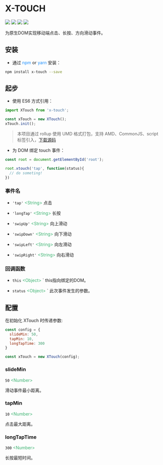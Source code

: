 # X-TOUCH
![](https://img.shields.io/npm/v/x-touch.svg)
![](https://img.shields.io/github/size/codexu/x-touch/dist/x-touch.min.js.svg)
![](https://img.shields.io/npm/dm/x-touch.svg)
![](https://img.shields.io/github/license/codexu/x-touch.svg)

为原生DOM实现移动端点击、长按、方向滑动事件。

## 安装

- 通过 <font color=DodgerBlue>npm</font> or <font color=DodgerBlue>yarn</font> 安装：

```sh
npm install x-touch --save
```

## 起步

- 使用 ES6 方式引用：

``` javascript
import XTouch from 'x-touch';

const xTouch = new XTouch();
xTouch.init();
```

> 本项目通过 rollup 使用 UMD 格式打包，支持 AMD、CommonJS、script 标签引入，[下载源码](https://github.com/codexu/x-touch/tree/master/dist)

- 为 DOM 绑定 touch 事件：

``` javascript
const root = document.getElementById('root');

root.xtouch('tap', function(status){
  // do someting!
})

```
### 事件名

- `'tap'` <font color=MediumSeaGreen>&lt;String&gt;</font> 点击

- `'longTap'` <font color=MediumSeaGreen>&lt;String&gt;</font> 长按

- `'swipUp'` <font color=MediumSeaGreen>&lt;String&gt;</font> 向上滑动

- `'swipDown'` <font color=MediumSeaGreen>&lt;String&gt;</font> 向下滑动

- `'swipLeft'` <font color=MediumSeaGreen>&lt;String&gt;</font> 向左滑动

- `'swipRight'` <font color=MediumSeaGreen>&lt;String&gt;</font> 向右滑动

### 回调函数

- `this` <font color=MediumSeaGreen>&lt;Object&gt;</font> ` this指向绑定的DOM。

- `status` <font color=MediumSeaGreen>&lt;Object&gt;</font> ` 此次事件发生的参数。

## 配置

在初始化 XTouch 时传递参数:

``` javascript
const config = {
  slideMin: 50,
  tapMin: 10,
  longTapTime: 300
}

const xTouch = new XTouch(config);
```

### slideMin

`50` <font color=MediumSeaGreen>&lt;Number&gt;</font>

滑动事件最小距离。

### tapMin

`10` <font color=MediumSeaGreen>&lt;Number&gt;</font>

点击最大距离。

### longTapTime

`300` <font color=MediumSeaGreen>&lt;Number&gt;</font>

长按最短时间。